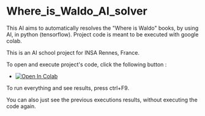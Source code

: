 # Where_is_Waldo_AI_solver

This AI aims to automatically resolves the "Where is Waldo" books, by using AI, in python (tensorflow).
Project code is meant to be executed with google colab.

This is an AI school project for INSA Rennes, France.


To open and execute project's code, click the following button :

- [![Open In Colab](https://colab.research.google.com/assets/colab-badge.svg)](https://colab.research.google.com/github/heolfief/Where_is_Waldo_AI_solver/blob/main/GoogleColab_main.ipynb)

To run everything and see results, press ctrl+F9.

You can also just see the previous executions results, without executing the code again. 
